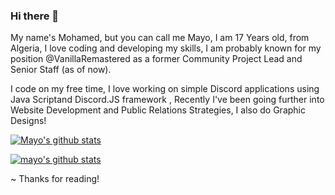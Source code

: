 ### Hi there 👋

My name's Mohamed, but you can call me Mayo, I am 17 Years old, from Algeria, I love coding and developing my skills, I am probably known for my position @VanillaRemastered as a former Community Project Lead and Senior Staff (as of now).

I code on my free time, I love working on simple Discord applications using Java Scriptand Discord.JS framework , Recently I've been going further into Website Development and Public Relations Strategies, I also do Graphic Designs!

[![Mayo's github stats](https://github-readme-stats.vercel.app/api/top-langs/?username=Mayo60&layout=compact)](https://github.com/anuraghazra/github-readme-stats)

[![mayo's github stats](https://github-readme-stats.vercel.app/api?username=Mayo60&include_all_commits=true)](https://github.com/anuraghazra/github-readme-stats)


~ Thanks for reading!

